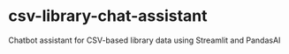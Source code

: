 # csv-library-chat-assistant
Chatbot assistant for CSV-based library data using Streamlit and PandasAI
